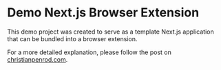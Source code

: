 # Demo Next.js Browser Extension

This demo project was created to serve as a template Next.js application that can be bundled into a browser extension.

For a more detailed explanation, please follow the post on [christianpenrod.com](https://christianpenrod.com/blog/developing-browser-extensions-with-nextjs).
